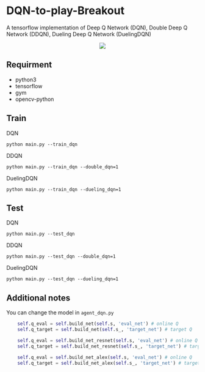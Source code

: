 # DQN-to-play-Breakout
A tensorflow implementation of Deep Q Network (DQN), Double Deep Q Network (DDQN), Dueling Deep Q Network (DuelingDQN)

<div align=center><img src="https://github.com/Checkmate986212/DQN-to-play-Breakout/blob/master/image_result/result.gif" /></div>

## Requirment

* python3
* tensorflow
* gym
* opencv-python

## Train
DQN

`python main.py --train_dqn`
    
DDQN

`python main.py --train_dqn --double_dqn=1`

DuelingDQN

`python main.py --train_dqn --dueling_dqn=1`


## Test
DQN

`python main.py --test_dqn`
    
DDQN

`python main.py --test_dqn --double_dqn=1`

DuelingDQN

`python main.py --test_dqn --dueling_dqn=1`

## Additional notes
You can change the model in `agent_dqn.py`

```python
    self.q_eval = self.build_net(self.s, 'eval_net') # online Q
    self.q_target = self.build_net(self.s_, 'target_net') # target Q

    self.q_eval = self.build_net_resnet(self.s, 'eval_net') # online Q
    self.q_target = self.build_net_resnet(self.s_, 'target_net') # target Q

    self.q_eval = self.build_net_alex(self.s, 'eval_net') # online Q
    self.q_target = self.build_net_alex(self.s_, 'target_net') # target Q
```
